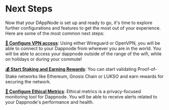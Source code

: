# Next Steps

Now that your DAppNode is set up and ready to go, it's time to explore further configurations and features to get the most out of your experience. Here are some of the most common next steps:

[**🔐 Configure VPN access**](/docs/user/access-your-dappnode/vpn/overview): Using either Wireguard or OpenVPN, you will be able to connect to your Dappnode from wherever you are in the world. You will be able to access your dappnode outside of the range of the wifi, while on holidays or during your commute!

[**💰 Start Staking and Earning Rewards**](/docs/user/staking/overview.md): You can start validating Proof-of-Stake networks like Ethereum, Gnosis Chain or LUKSO and earn rewards for securing the network.

[**🔔 Configure Ethical Metrics**](docs/user/ethical-metrics/overview.md): Ethical metrics is a privacy-focused monitoring tool for Dappnode. You will be able to receive alerts related to your Dappnode's performance and health.
